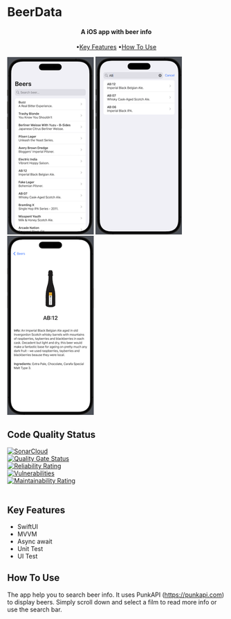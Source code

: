 #  BeerData

<h4 align="center">A iOS app with beer info</h4>

<p align="center">
  •<a href="#key-features">Key Features</a>
  •<a href="#how-to-use">How To Use</a> 
</p>

![screenshot](BeerData/Assets.xcassets/Screenshot.png)
![screenshot](BeerData/Assets.xcassets/Screenshot-2.png)
![screenshot](BeerData/Assets.xcassets/Screenshot-3.png)

## Code Quality Status
[![SonarCloud](https://sonarcloud.io/images/project_badges/sonarcloud-white.svg)](https://sonarcloud.io/summary/new_code?id=oscar-moreno_BeerData)<br>
[![Quality Gate Status](https://sonarcloud.io/api/project_badges/measure?project=oscar-moreno_BeerData&metric=alert_status)](https://sonarcloud.io/summary/new_code?id=oscar-moreno_BeerData)<br>
[![Reliability Rating](https://sonarcloud.io/api/project_badges/measure?project=oscar-moreno_BeerData&metric=reliability_rating)](https://sonarcloud.io/summary/new_code?id=oscar-moreno_BeerData)<br>
[![Vulnerabilities](https://sonarcloud.io/api/project_badges/measure?project=oscar-moreno_BeerData&metric=security_rating)](https://sonarcloud.io/summary/new_code?id=oscar-moreno_BeerData)<br>
[![Maintainability Rating](https://sonarcloud.io/api/project_badges/measure?project=oscar-moreno_BeerData&metric=sqale_rating)](https://sonarcloud.io/summary/new_code?id=oscar-moreno_BeerData)<br><br>

## Key Features

* SwiftUI
* MVVM
* Async await
* Unit Test
* UI Test

## How To Use
The app help you to search beer info. It uses PunkAPI (https://punkapi.com) to display beers. Simply scroll down and select a film to read more info or use the search bar.
